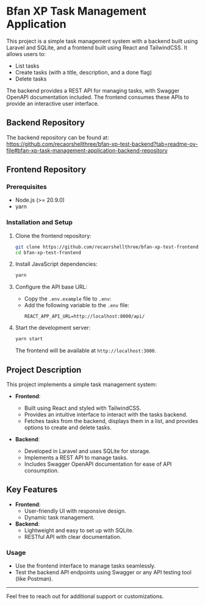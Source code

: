# Bfan XP Task Management Application

This project is a simple task management system with a backend built using Laravel and SQLite, and a frontend built using React and TailwindCSS. It allows users to:

- List tasks
- Create tasks (with a title, description, and a done flag)
- Delete tasks

The backend provides a REST API for managing tasks, with Swagger OpenAPI documentation included. The frontend consumes these APIs to provide an interactive user interface.

## Backend Repository

The backend repository can be found at: https://github.com/recaorshellthree/bfan-xp-test-backend?tab=readme-ov-file#bfan-xp-task-management-application-backend-repository

## Frontend Repository

### Prerequisites

- Node.js (>= 20.9.0)
- yarn

### Installation and Setup

1. Clone the frontend repository:

   ```bash
   git clone https://github.com/recaorshellthree/bfan-xp-test-frontend.git
   cd bfan-xp-test-frontend
   ```

2. Install JavaScript dependencies:

   ```bash
   yarn
   ```

3. Configure the API base URL:

   - Copy the `.env.example` file to `.env`:
   - Add the following variable to the `.env` file:
     ```env
     REACT_APP_API_URL=http://localhost:8000/api/
     ```

4. Start the development server:

   ```bash
   yarn start
   ```

   The frontend will be available at `http://localhost:3000`.

## Project Description

This project implements a simple task management system:

- **Frontend**:

  - Built using React and styled with TailwindCSS.
  - Provides an intuitive interface to interact with the tasks backend.
  - Fetches tasks from the backend, displays them in a list, and provides options to create and delete tasks.

- **Backend**:
  - Developed in Laravel and uses SQLite for storage.
  - Implements a REST API to manage tasks.
  - Includes Swagger OpenAPI documentation for ease of API consumption.

## Key Features

- **Frontend**:
  - User-friendly UI with responsive design.
  - Dynamic task management.
- **Backend**:
  - Lightweight and easy to set up with SQLite.
  - RESTful API with clear documentation.

### Usage

- Use the frontend interface to manage tasks seamlessly.
- Test the backend API endpoints using Swagger or any API testing tool (like Postman).

---

Feel free to reach out for additional support or customizations.
